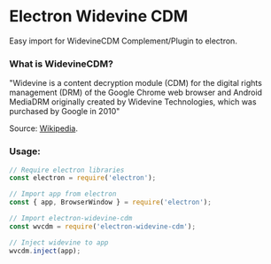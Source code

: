 # Electron Widevine CDM
Easy import for WidevineCDM Complement/Plugin to electron.

### What is WidevineCDM?
"Widevine is a content decryption module (CDM) for the digital rights management (DRM) of the Google Chrome web browser and Android MediaDRM originally created by Widevine Technologies, which was purchased by Google in 2010"  
  
Source: [Wikipedia](https://en.wikipedia.org/wiki/Widevine).

### Usage:
```javascript
// Require electron libraries
const electron = require('electron');

// Import app from electron
const { app, BrowserWindow } = require('electron');

// Import electron-widevine-cdm
const wvcdm = require('electron-widevine-cdm');

// Inject widevine to app
wvcdm.inject(app);
```
